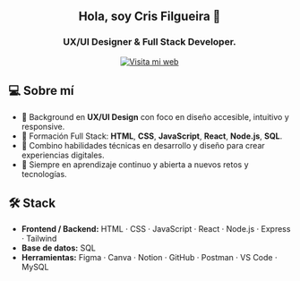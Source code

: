 <div align="center">

## Hola, soy Cris Filgueira 👋  
### UX/UI Designer & Full Stack Developer.
[![Visita mi web](https://img.shields.io/badge/Visita%20mi%20web-criscdesign.com-blue?style=for-the-badge)](https://criscdesign.com)


</div>

## 💻 Sobre mí

- 🎨 Background en **UX/UI Design** con foco en diseño accesible, intuitivo y responsive.
- 🧠 Formación Full Stack: **HTML**, **CSS**, **JavaScript**, **React**, **Node.js**, **SQL**.
- 🔄 Combino habilidades técnicas en desarrollo y diseño para crear experiencias digitales.
- 🚀 Siempre en aprendizaje continuo y abierta a nuevos retos y tecnologías.

## 🛠️ Stack

- **Frontend / Backend:** HTML · CSS · JavaScript · React · Node.js · Express · Tailwind 
- **Base de datos:** SQL 
- **Herramientas:** Figma · Canva · Notion · GitHub · Postman · VS Code · MySQL

